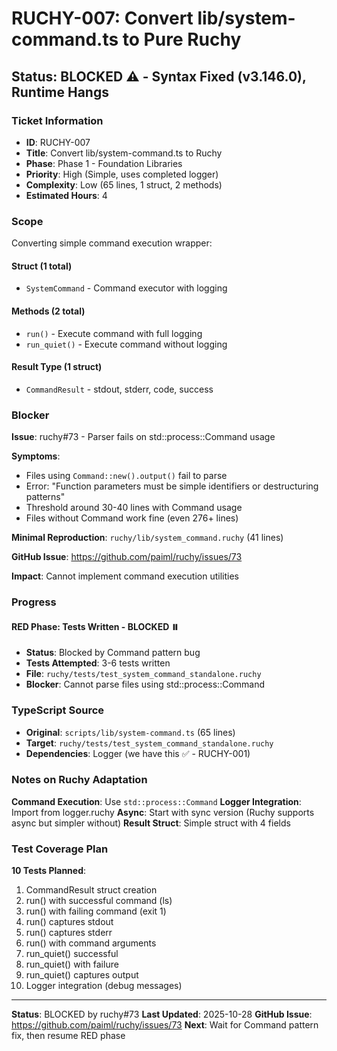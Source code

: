# RUCHY-007: Convert lib/system-command.ts to Pure Ruchy

## Status: BLOCKED ⚠️ - Syntax Fixed (v3.146.0), Runtime Hangs

### Ticket Information
- **ID**: RUCHY-007
- **Title**: Convert lib/system-command.ts to Ruchy
- **Phase**: Phase 1 - Foundation Libraries
- **Priority**: High (Simple, uses completed logger)
- **Complexity**: Low (65 lines, 1 struct, 2 methods)
- **Estimated Hours**: 4

### Scope

Converting simple command execution wrapper:

#### Struct (1 total)
- `SystemCommand` - Command executor with logging

#### Methods (2 total)
- `run()` - Execute command with full logging
- `run_quiet()` - Execute command without logging

#### Result Type (1 struct)
- `CommandResult` - stdout, stderr, code, success

### Blocker

**Issue**: ruchy#73 - Parser fails on std::process::Command usage

**Symptoms**:
- Files using `Command::new().output()` fail to parse
- Error: "Function parameters must be simple identifiers or destructuring patterns"
- Threshold around 30-40 lines with Command usage
- Files without Command work fine (even 276+ lines)

**Minimal Reproduction**: `ruchy/lib/system_command.ruchy` (41 lines)

**GitHub Issue**: https://github.com/paiml/ruchy/issues/73

**Impact**: Cannot implement command execution utilities

### Progress

#### RED Phase: Tests Written - BLOCKED ⏸️
- **Status**: Blocked by Command pattern bug
- **Tests Attempted**: 3-6 tests written
- **File**: `ruchy/tests/test_system_command_standalone.ruchy`
- **Blocker**: Cannot parse files using std::process::Command

### TypeScript Source
- **Original**: `scripts/lib/system-command.ts` (65 lines)
- **Target**: `ruchy/tests/test_system_command_standalone.ruchy`
- **Dependencies**: Logger (we have this ✅ - RUCHY-001)

### Notes on Ruchy Adaptation

**Command Execution**: Use `std::process::Command`
**Logger Integration**: Import from logger.ruchy
**Async**: Start with sync version (Ruchy supports async but simpler without)
**Result Struct**: Simple struct with 4 fields

### Test Coverage Plan

**10 Tests Planned**:
1. CommandResult struct creation
2. run() with successful command (ls)
3. run() with failing command (exit 1)
4. run() captures stdout
5. run() captures stderr
6. run() with command arguments
7. run_quiet() successful
8. run_quiet() with failure
9. run_quiet() captures output
10. Logger integration (debug messages)

---

**Status**: BLOCKED by ruchy#73
**Last Updated**: 2025-10-28
**GitHub Issue**: https://github.com/paiml/ruchy/issues/73
**Next**: Wait for Command pattern fix, then resume RED phase
